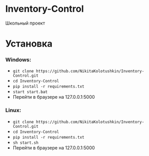 # Inventory-Control
Школьный проект

# Установка
### Windows:

+ ```git clone https://github.com/NikitaKolotushkin/Inventory-Control.git```
+ ```cd Inventory-Control```
+ ```pip install -r requirements.txt```
+ ```start start.bat```
+ Перейти в браузере на 127.0.0.1:5000


### Linux:

+ ```git clone https://github.com/NikitaKolotushkin/Inventory-Control.git```
+ ```cd Inventory-Control```
+ ```pip install -r requirements.txt```
+ ```sh start.sh```
+ Перейти в браузере на 127.0.0.1:5000

